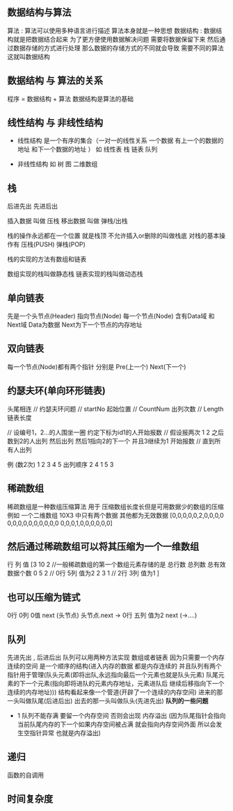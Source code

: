 ## 数据结构与算法
   算法
   :
   算法可以使用多种语言进行描述 算法本身就是一种思想 
   数据结构
   :
   数据结构就是把数据结合起来 为了更方便使用数据解决问题 需要将数据保留下来
   然后通过数据存储的方式进行处理 那么数据的存储方式的不同就会导致 需要不同的算法
   这就叫数据结构
   
## 数据结构 与 算法的关系
 程序 = 数据结构 + 算法
 数据结构是算法的基础


## 线性结构 与 非线性结构 
 - 线性结构 是一个有序的集合（一对一的线性关系 一个数据 有上一个的数据的地址 和下一个数据的地址  ）
 如 
   线性表
   栈
   链表
   队列




 - 非线性结构
  如
    树
    图
    二维数组
   

## 栈
  后进先出
  先进后出
  
插入数据 叫做 压栈
移出数据 叫做 弹栈/出栈

栈的操作永远都在一个位置 就是栈顶 不允许插入or删除的叫做栈底
对栈的基本操作有 压栈(PUSH) 弹栈(POP)

栈的实现的方法有数组和链表

数组实现的栈叫做静态栈
链表实现的栈叫做动态栈


## 单向链表
先是一个头节点(Header) 指向节点(Node)
每一个节点(Node) 含有Data域 和Next域
Data为数据
Next为下一个节点的内存地址

## 双向链表
每一个节点(Node)都有两个指针
分别是 Pre(上一个) Next(下一个)


## 约瑟夫环(单向环形链表)
头尾相连
//    约瑟夫环问题
//    startNo 起始位置
//    CountNum 出列次数
//    Length 链表长度

//    设编号1，2...的人围坐一圈 约定下标为id1的人开始报数
//    假设报两次 1 2 之后 数到2的人出列 然后出列   然后1指向2的下一个  并且3继续为1 开始报数
//    直到所有人出列


例 (数2次)
 1 2 3 4 5
出列顺序
 2 4 1 5 3


## 稀疏数组
 稀疏数组是一种数组压缩算法
 用于 压缩数组长度长但是可用数据少的数组的压缩
例如 一个二维数组 10X3 中只有两个数据 其他都为无效数据
 [0,0,0,0,0,2,0,0,0,0
  0,0,0,0,0,0,0,0,0,0
  0,0,0,1,0,0,0,0,0,0]
 
## 然后通过稀疏数组可以将其压缩为一个一维数组
  行 列 值
 [3  10 2   //一般稀疏数组的第一个数组元素存储的是  总行数 总列数 总有效数据个数 
  0  5  2  // 0行 5列 值为2
  2  3  1  // 2行 3列 值为1
] 

## 也可以压缩为链式
 0行 0列 0值 next  (头节点)
 头节点.next -> 0行 五列 值为2 next (->....)
 

## 队列
先进先出 , 后进后出
队列可以用两种方法实现 数组或者链表 因为只需要一个内存连续的空间
是一个顺序的结构(进入内存的数据 都是内存连续的 并且队列有两个指针用于管理(队头元素(即将出队,永远指向最后一个元素也就是队头元素) 队尾元素的下一个元素(指向即将进队的元素内存地址，元素进队后 继续后移指向下一个连续的内存地址)))
结构看起来像一个管道(开辟了一个连续的内存空间)
进来的那一头叫做队尾(后进后出)
出去的那一头叫做队头(先进先出)
**队列的一些问题**
  - 1 队列不能存满 要留一个内存空间 否则会出现 内存溢出 (因为队尾指针会指向当前队尾内存的下一个如果内存空间被占满 就会指向内存空间外面 所以会发生空指针异常 也就是内存溢出)


## 递归
 函数的自调用
 
## 时间复杂度